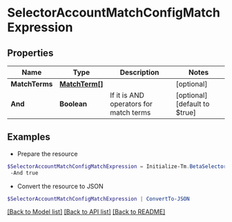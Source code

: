 # SelectorAccountMatchConfigMatchExpression
## Properties

Name | Type | Description | Notes
------------ | ------------- | ------------- | -------------
**MatchTerms** | [**MatchTerm[]**](MatchTerm.md) |  | [optional] 
**And** | **Boolean** | If it is AND operators for match terms | [optional] [default to $true]

## Examples

- Prepare the resource
```powershell
$SelectorAccountMatchConfigMatchExpression = Initialize-Tm.BetaSelectorAccountMatchConfigMatchExpression  -MatchTerms [{name&#x3D;, value&#x3D;, op&#x3D;null, container&#x3D;true, and&#x3D;false, children&#x3D;[{name&#x3D;businessCategory, value&#x3D;Service, op&#x3D;eq, container&#x3D;false, and&#x3D;false, children&#x3D;null}]}] `
 -And true
```

- Convert the resource to JSON
```powershell
$SelectorAccountMatchConfigMatchExpression | ConvertTo-JSON
```

[[Back to Model list]](../README.md#documentation-for-models) [[Back to API list]](../README.md#documentation-for-api-endpoints) [[Back to README]](../README.md)

